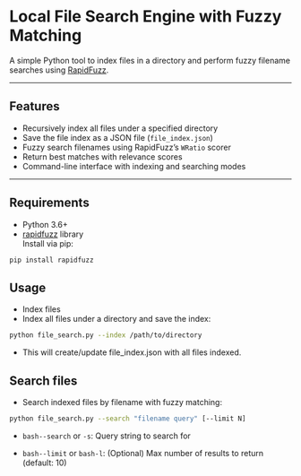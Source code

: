 # Local File Search Engine with Fuzzy Matching

A simple Python tool to index files in a directory and perform fuzzy filename searches using [RapidFuzz](https://github.com/maxbachmann/rapidfuzz).

---

## Features

- Recursively index all files under a specified directory  
- Save the file index as a JSON file (`file_index.json`)  
- Fuzzy search filenames using RapidFuzz’s `WRatio` scorer  
- Return best matches with relevance scores  
- Command-line interface with indexing and searching modes  

---

## Requirements

- Python 3.6+  
- [rapidfuzz](https://pypi.org/project/rapidfuzz/) library  
  Install via pip:
```bash
pip install rapidfuzz
```

## Usage

- Index files
- Index all files under a directory and save the index:
```bash
python file_search.py --index /path/to/directory
```
- This will create/update file_index.json with all files indexed.

## Search files

- Search indexed files by filename with fuzzy matching:
```bash
python file_search.py --search "filename query" [--limit N]
```
- ```bash--search``` or ```-s```: Query string to search for

- ```bash--limit``` or ```bash-l```: (Optional) Max number of results to return (default: 10)
